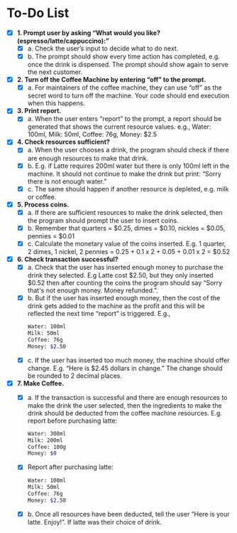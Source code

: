 # To-Do List

- [x] **1. Prompt user by asking “​What would you like? (espresso/latte/cappuccino):​”**
    - [x] a. Check the user’s input to decide what to do next.  
    - [x] b. The prompt should show every time action has completed, e.g. once the drink is dispensed. The prompt should show again to serve the next customer. 
 
- [x] **2. Turn off the Coffee Machine by entering “​off​” to the prompt.**
    - [x] a. For maintainers of the coffee machine, they can use “off” as the secret word to turn off the machine. Your code should end execution when this happens. 
 
- [x] **3. Print report.**
    - [x] a. When the user enters “report” to the prompt, a report should be generated that shows the current resource values. e.g., Water: 100ml, Milk: 50ml, Coffee: 76g, Money: $2.5 
 
- [x] **4. Check resources sufficient?**
    - [x] a. When the user chooses a drink, the program should check if there are enough resources to make that drink.
    - [x] b. E.g. if Latte requires 200ml water but there is only 100ml left in the machine. It should not continue to make the drink but print: “​Sorry there is not enough water.​” 
    - [x] c. The same should happen if another resource is depleted, e.g. milk or coffee. 
 
- [x] **5. Process coins.**
    - [x] a. If there are sufficient resources to make the drink selected, then the program should prompt the user to insert coins.
    - [x] b. Remember that quarters = $0.25, dimes = $0.10, nickles = $0.05, pennies = $0.01 
    - [x] c. Calculate the monetary value of the coins inserted. E.g. 1 quarter, 2 dimes, 1 nickel, 2 pennies = 0.25 + 0.1 x 2 + 0.05 + 0.01 x 2 = $0.52 
 
- [x] **6. Check transaction successful?**
    - [x] a. Check that the user has inserted enough money to purchase the drink they selected. E.g Latte cost $2.50, but they only inserted $0.52 then after counting the coins the program should say “​Sorry that's not enough money. Money refunded.​”. 
    - [x] b. But if the user has inserted enough money, then the cost of the drink gets added to the machine as the profit and this will be reflected the next time “report” is triggered. E.g.,
        ```bash
        Water: 100ml
        Milk: 50ml
        Coffee: 76g
        Money: $2.50
        ```
    - [x] c. If the user has inserted too much money, the machine should offer change. E.g. “Here is $2.45 dollars in change.” The change should be rounded to 2 decimal 
places. 
 
- [x] **7. Make Coffee.**
    - [x] a. If the transaction is successful and there are enough resources to make the drink the user selected, then the ingredients to make the drink should be deducted from the coffee machine resources.  E.g. report before purchasing latte:
        ```bash
        Water: 300ml 
        Milk: 200ml 
        Coffee: 100g 
        Money: $0
        ```
    - [x] Report after purchasing latte: 
        ```bash
        Water: 100ml 
        Milk: 50ml 
        Coffee: 76g 
        Money: $2.50
        ```
    - [x] b. Once all resources have been deducted, tell the user “Here is your latte. Enjoy!”. If latte was their choice of drink. 
 